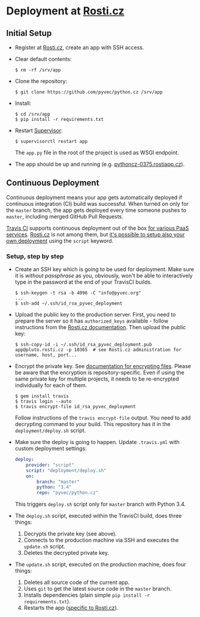 
# Deployment at [Rosti.cz](https://rosti.cz/)

## Initial Setup

-   Register at [Rosti.cz](https://rosti.cz/), create an app with SSH access.
-   Clear default contents:

    ```
    $ rm -rf /srv/app
    ```

-   Clone the repository:

    ```
    $ git clone https://github.com/pyvec/python.cz /srv/app
    ```

-   Install:

    ```
    $ cd /srv/app
    $ pip install -r requirements.txt
    ```

-   Restart [Supervisor](http://supervisord.org/):

    ```
    $ supervisorctl restart app
    ```

    The `app.py` file in the root of the project is used as WSGI endpoint.

-   The app should be up and running (e.g. [pythoncz-0375.rostiapp.cz](http://pythoncz-0375.rostiapp.cz/)).

## Continuous Deployment

Continuous deployment means your app gets automatically deployed if continuous integration (CI) build was successful. When turned on only for the `master` branch, the app gets deployed every time someone pushes to `master`, including merged GitHub Pull Requests.

[Travis CI](http://travis-ci.org/) supports continuous deployment out of the box [for various PaaS services](http://docs.travis-ci.com/user/deployment/). [Rosti.cz](https://rosti.cz/) is not among them, but [it's possible to setup also your own deployment](http://docs.travis-ci.com/user/deployment/script/) using the `script` keyword.

### Setup, step by step

-   Create an SSH key which is going to be used for deployment. Make sure it is *without passphrase* as you, obviously, won't be able to interactively type in the password at the end of your TravisCI builds.

    ```
    $ ssh-keygen -t rsa -b 4096 -C "info@pyvec.org"
    ...
    $ ssh-add ~/.ssh/id_rsa_pyvec_deployment
    ```

-   Upload the public key to the production server. First, you need to prepare the server so it has `authorized_keys` available - follow instructions from the [Rosti.cz documentation](https://docs.rosti.cz/base/#ssh). Then upload the public key:

    ```
    $ ssh-copy-id -i ~/.ssh/id_rsa_pyvec_deployment.pub app@pluto.rosti.cz -p 10365  # see Rosti.cz administration for username, host, port...
    ```

-   Encrypt the private key. See [documentation for encrypting files](http://docs.travis-ci.com/user/encrypting-files/). Please be aware that the encryption is repository-specific. Even if using the same private key for multiple projects, it needs to be re-encrypted individually for each of them.

    ```
    $ gem install travis
    $ travis login --auto
    $ travis encrypt-file id_rsa_pyvec_deployment
    ```

    Follow instructions of the `travis encrypt-file` output. You need to add decrypting command to your build. This repository has it in the `deployment/deploy.sh` script.

-   Make sure the deploy is going to happen. Update `.travis.yml` with custom deployment settings:

    ```yaml
    deploy:
        provider: "script"
        script: "deployment/deploy.sh"
        on:
            branch: "master"
            python: "3.4"
            repo: "pyvec/python.cz"
    ```

    This triggers `deploy.sh` script only for `master` branch with Python 3.4.

-   The `deploy.sh` script, executed within the TravisCI build, does three things:

    1.   Decrypts the private key (see above).
    2.   Connects to the production machine via SSH and executes the `update.sh` script.
    3.   Deletes the decrypted private key.

-   The `update.sh` script, executed on the production machine, does four things:

    1.   Deletes all source code of the current app.
    2.   Uses `git` to get the latest source code in the `master` branch.
    3.   Installs dependencies (plain simple `pip install -r requirements.txt`).
    4.   Restarts the app ([specific to Rosti.cz](https://docs.rosti.cz/apps/python/#supervisor)).
